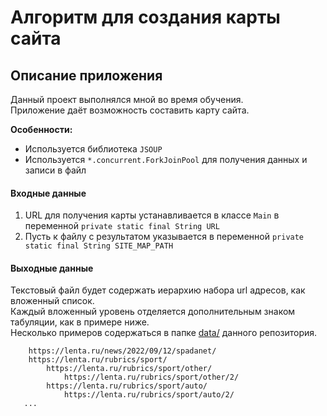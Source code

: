 # Алгоритм для создания карты сайта

## Описание приложения
Данный проект выполнялся мной во время обучения.  
Приложение даёт возможность составить карту сайта.  

**Особенности:**
- Используется библиотека `JSOUP`
- Используется `*.concurrent.ForkJoinPool` для получения данных и записи в файл

#### Входные данные
1. URL для получения карты устанавливается в классе `Main` 
в переменной `private static final String URL`
2. Пусть к файлу с результатом указывается в переменной
`private static final String SITE_MAP_PATH` 

#### Выходные данные
Текстовый файл будет содержать иерархию набора url адресов, как вложенный список.  
Каждый вложенный уровень отделяется дополнительным знаком табуляции, как в примере ниже.  
Несколько примеров содержаться в папке [data/](./data) данного репозитория.
```https://lenta.ru/
	https://lenta.ru/news/2022/09/12/spadanet/
	https://lenta.ru/rubrics/sport/
		https://lenta.ru/rubrics/sport/other/
			https://lenta.ru/rubrics/sport/other/2/
		https://lenta.ru/rubrics/sport/auto/
			https://lenta.ru/rubrics/sport/auto/2/
   ...
```
